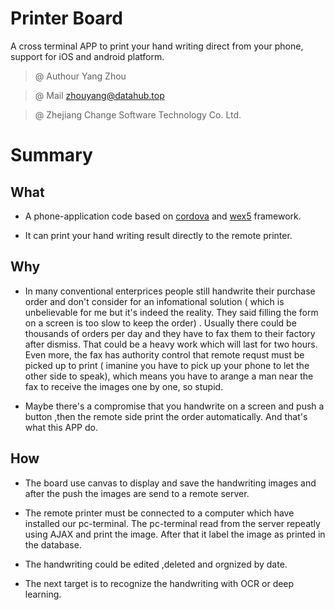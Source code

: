 # Printer Board
A cross terminal APP to print your hand writing direct from your phone, support for iOS and android platform.

> @ Authour Yang Zhou

> @ Mail  zhouyang@datahub.top

> @ Zhejiang Change Software Technology Co. Ltd.

# Summary

## What

- A phone-application code based on [cordova](http://cordova.apache.org/) and [wex5](http://www.wex5.com/wex5/) framework.

- It can print your hand writing result directly to the remote printer.

## Why 

- In many conventional enterprices people still  handwrite their purchase order and don't consider for an infomational solution ( which is unbelievable for me but it's indeed the reality. They said filling the form on a screen is too slow to keep the order) . Usually there could be thousands of orders per day and they have to fax them to their factory after dismiss. That could be a heavy work which will last for two hours. Even more, the fax has authority control that remote requst must be picked up to print ( imanine you have to pick up your phone to let the other side to speak), which means you have to arange a man near the fax to receive the images one by one, so stupid.

- Maybe there's a compromise that you handwrite on a screen and push a button ,then the remote side print the order automatically. And that's what this APP do.

## How

- The board use canvas to display and save the handwriting images and after the push the images are send to a remote server. 

- The remote printer must be connected to a computer which have installed our pc-terminal. The pc-terminal read from the server repeatly using AJAX and print the image. After that it label the image as printed in the database. 

- The handwriting could be edited ,deleted and orgnized by date. 

- The next target is to recognize the handwriting with OCR or deep learning. 






